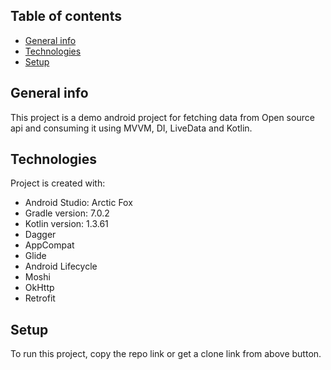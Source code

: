 ## Table of contents
* [General info](#general-info)
* [Technologies](#technologies)
* [Setup](#setup)

## General info
This project is a demo android project for fetching data from Open source api and consuming it using MVVM, DI, LiveData and Kotlin.
	
## Technologies
Project is created with:
* Android Studio: Arctic Fox
* Gradle version: 7.0.2
* Kotlin version: 1.3.61
* Dagger
* AppCompat
* Glide
* Android Lifecycle
* Moshi
* OkHttp
* Retrofit
	
## Setup
To run this project, copy the repo link or get a clone link from above button.
